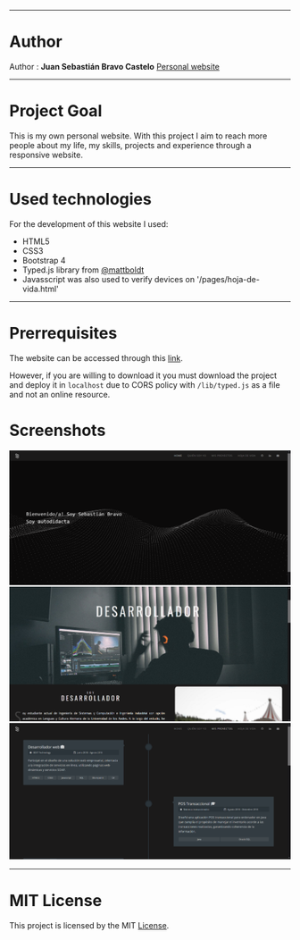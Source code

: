 ***
# Author
Author : **Juan Sebastián Bravo Castelo** 
[Personal website](https://jsbravo-sw.github.io/)
***

# Project Goal
This is my own personal website. With this project I aim to reach more people about my life, my skills, projects and experience through a responsive website.
*** 
# Used technologies
For the development of this website I used:
* HTML5
* CSS3
* Bootstrap 4
* Typed.js library from [@mattboldt](https://github.com/mattboldt)
* Javasscript was also used to verify devices on '/pages/hoja-de-vida.html'
***
# Prerrequisites
The website can be accessed through this [link](https://jsbravo-sw.github.io/).

However, if you are willing to download it you must download the project and deploy it in `localhost` due to CORS policy with `/lib/typed.js` as a file and not an online resource.


# Screenshots
![Screenshot1](https://raw.githubusercontent.com/jsbravo-sw/jsbravo-sw.github.io/master/assets/thumbnail/thumbnail.png)
![Screenshot2](https://raw.githubusercontent.com/jsbravo-sw/jsbravo-sw.github.io/master/assets/thumbnail/thumbnail2.png)
![Screenshot3](https://raw.githubusercontent.com/jsbravo-sw/jsbravo-sw.github.io/master/assets/thumbnail/thumbnail3.png)
***
# MIT License
This project is licensed by the MIT [License](LICENSE).
